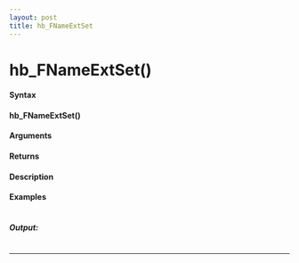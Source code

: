 ```yaml
---
layout: post
title: hb_FNameExtSet
---
```


# hb_FNameExtSet()


#### Syntax

#### hb_FNameExtSet()

#### Arguments

#### Returns

#### Description

#### Examples

```

```

##### Output:

```

```

---